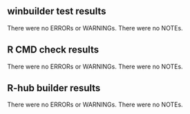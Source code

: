 ## winbuilder test results
There were no ERRORs or WARNINGs. 
There were no NOTEs.



## R CMD check results
There were no ERRORs or WARNINGs. 
There were no NOTEs.



## R-hub builder results
There were no ERRORs or WARNINGs. 
There were no NOTEs.
